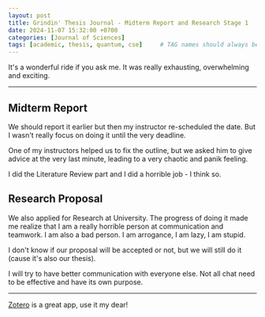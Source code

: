 ```yaml
---
layout: post
title: Grindin' Thesis Journal - Midterm Report and Research Stage 1
date: 2024-11-07 15:32:00 +0700
categories: [Journal of Sciences]
tags: [academic, thesis, quantum, cse]     # TAG names should always be lowercase
---
```


It's a wonderful ride if you ask me. It was really exhausting, overwhelming and exciting.

---

## Midterm Report

We should report it earlier but then my instructor re-scheduled the date. But I wasn't really focus on doing it until the very deadline.

One of my instructors helped us to fix the outline, but we asked him to give advice at the very last minute, leading to a very chaotic and panik feeling.

I did the Literature Review part and I did a horrible job - I think so.

## Research Proposal

We also applied for Research at University. The progress of doing it made me realize that I am a really horrible person at communication and teamwork. I am also a bad person. I am arrogance, I am lazy, I am stupid. 

I don't know if our proposal will be accepted or not, but we will still do it (cause it's also our thesis).

I will try to have better communication with everyone else. Not all chat need to be effective and have its own purpose.

---

[Zotero](https://www.zotero.org/) is a great app, use it my dear!
